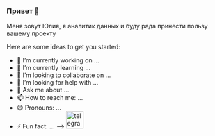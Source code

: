### Привет 👋

Меня зовут Юлия, я аналитик данных и буду рада принести пользу вашему проекту

Here are some ideas to get you started:

- 🔭 I’m currently working on ...
- 🌱 I’m currently learning ...
- 👯 I’m looking to collaborate on ...
- 🤔 I’m looking for help with ...
- 💬 Ask me about ...
- 📫 How to reach me: ...
- 😄 Pronouns: ...
- ⚡ Fun fact: ...
-->
[<img src='https://cdn.jsdelivr.net/npm/simple-icons@3.0.1/icons/telegram.svg' alt='telegram' height='40'>](@iuliia_galich)  
